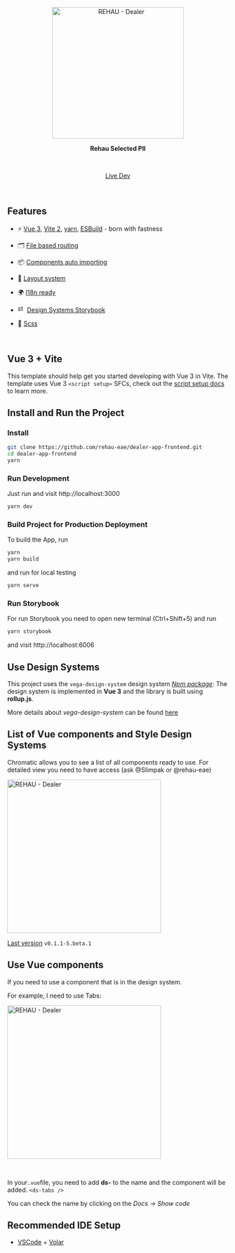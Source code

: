 <p align='center'>
  <img src='https://user-images.githubusercontent.com/90315405/148767927-ba451926-78ae-4aab-8c41-d6515bcd3fd4.png' alt='REHAU - Dealer' width='300'/>
</p>

<p align='center'>
 <b>Rehau Selected PII</b>
</p>

<br>

<p align='center'>
   <a href="https://app.host01.selected2.dev.rehau-eae.org/">Live Dev</a>
</p>

<br>

## Features

- ⚡️ [Vue 3](https://github.com/vuejs/vue-next), [Vite 2](https://github.com/vitejs/vite), [yarn](https://yarnpkg.com/), [ESBuild](https://github.com/evanw/esbuild) - born with fastness

- 🗂 [File based routing](./src/pages)

- 📦 [Components auto importing](./src/components)

- 📑 [Layout system](./src/layouts)

- 🌍 [I18n ready](./locales)

-    <img src='https://iconape.com/wp-content/files/qa/371510/svg/371510.svg' alt='storybook' width='17'/>  [Design Systems Storybook](./.storybook)

- 🎨 [Scss](./src/assets/sass)

<br>

## Vue 3 + Vite

This template should help get you started developing with Vue 3 in Vite. The template uses Vue 3 `<script setup>` SFCs, check out the [script setup docs](https://v3.vuejs.org/api/sfc-script-setup.html#sfc-script-setup) to learn more.

## Install and Run the Project

### Install
```bash
git clone https://github.com/rehau-eae/dealer-app-frontend.git
cd dealer-app-frontend
yarn
```

### Run Development
Just run and visit http://localhost:3000

```bash
yarn dev
```

### Build Project for Production Deployment

To build the App, run

```bash
yarn
yarn build
```
and run for local testing

```bash
yarn serve
```


### Run Storybook
For run Storybook you need to open new terminal (Ctrl+Shift+5) and run

```bash
yarn storybook
```
and visit http://localhost:6006

## Use Design Systems

This project uses the `vega-design-system` design system [*Npm package*](https://www.npmjs.com/package/rehau-eae-vega-ds "*Npm package*"): 
The design system is implemented in **Vue 3** and the library is built using **rollup.js**.

More details about *vega-design-system*  can be found [here](https://github.com/rehau-eae/vega-design-system "here")

## List of Vue components and Style Design Systems

Chromatic allows you to see a list of all components ready to use. For detailed view you need to have access (ask @Slimpak or @rehau-eae)
<p align='left'>
  <img src='https://user-images.githubusercontent.com/90315405/148776821-2d4a319c-c65b-49ff-9720-8c1f747a13d7.png' alt='REHAU - Dealer' width='350'/>
</p>

[ Last version](https://61499377d42343003ab80a79-bzmojdyhoq.chromatic.com/ " Last version") `v0.1.1-5.beta.1`

## Use Vue components 

If you need to use a component that is in the design system.

For example, I need to use Tabs:

<p align='left'>
  <img src='https://user-images.githubusercontent.com/90315405/148777678-df644085-0b71-46f0-9b77-f0a0ce13827e.png' alt='REHAU - Dealer' width='350'/>
</p>
<br>

In your`.vue`file, you  need to add **ds-** to the name and the component will be added. `<ds-tabs />`

You can check the name by clicking on the *Docs -> Show code*

## Recommended IDE Setup

- [VSCode](https://code.visualstudio.com/) + [Volar](https://marketplace.visualstudio.com/items?itemName=johnsoncodehk.volar)




